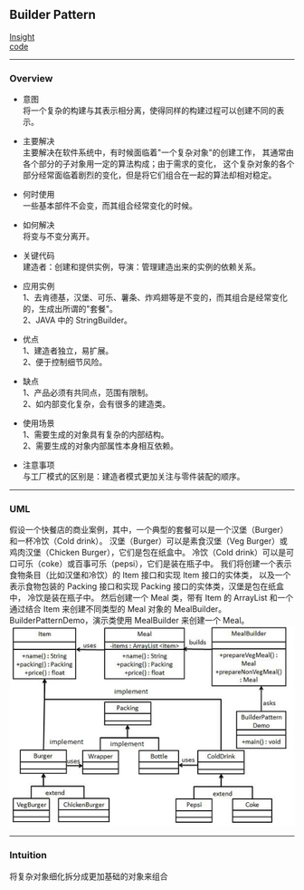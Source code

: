 ## Builder Pattern
[Insight](https://www.runoob.com/design-pattern/builder-pattern.html)  
[code](https://github.com/wan-h/Brainpower/blob/master/Code/CS/DesignPatterns/BuilderPattern.py)

---
### Overview  
* 意图  
将一个复杂的构建与其表示相分离，使得同样的构建过程可以创建不同的表示。

* 主要解决  
主要解决在软件系统中，有时候面临着"一个复杂对象"的创建工作，
其通常由各个部分的子对象用一定的算法构成；由于需求的变化，
这个复杂对象的各个部分经常面临着剧烈的变化，但是将它们组合在一起的算法却相对稳定。

* 何时使用  
一些基本部件不会变，而其组合经常变化的时候。

* 如何解决  
将变与不变分离开。

* 关键代码  
建造者：创建和提供实例，导演：管理建造出来的实例的依赖关系。

* 应用实例  
1、去肯德基，汉堡、可乐、薯条、炸鸡翅等是不变的，而其组合是经常变化的，生成出所谓的"套餐"。   
2、JAVA 中的 StringBuilder。

* 优点  
1、建造者独立，易扩展。   
2、便于控制细节风险。   

* 缺点  
1、产品必须有共同点，范围有限制。   
2、如内部变化复杂，会有很多的建造类。

* 使用场景  
1、需要生成的对象具有复杂的内部结构。  
2、需要生成的对象内部属性本身相互依赖。

* 注意事项  
与工厂模式的区别是：建造者模式更加关注与零件装配的顺序。

---
### UML  
假设一个快餐店的商业案例，其中，一个典型的套餐可以是一个汉堡（Burger）和一杯冷饮（Cold drink）。
汉堡（Burger）可以是素食汉堡（Veg Burger）或鸡肉汉堡（Chicken Burger），它们是包在纸盒中。
冷饮（Cold drink）可以是可口可乐（coke）或百事可乐（pepsi），它们是装在瓶子中。
我们将创建一个表示食物条目（比如汉堡和冷饮）的 Item 接口和实现 Item 接口的实体类，
以及一个表示食物包装的 Packing 接口和实现 Packing 接口的实体类，汉堡是包在纸盒中，
冷饮是装在瓶子中。
然后创建一个 Meal 类，带有 Item 的 ArrayList 和一个通过结合 Item 来创建不同类型的 Meal 
对象的 MealBuilder。BuilderPatternDemo，演示类使用 MealBuilder 来创建一个 Meal。  
![](src/UML_0.PNG)  

---
### Intuition  
将复杂对象细化拆分成更加基础的对象来组合